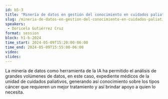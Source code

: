 ```yaml
---
id: b5-3
title: "Minería de datos en gestión del conocimiento en cuidados paliativos"
slug: /mineria-de-datos-en-gestion-del-conocimiento-en-cuidados-paliativos
speakers:
 - Doricela Gutiérrez Cruz
format: session
block: h1-b-2024
time_start: 2024-05-09T15:20:00-06:00
time_end: 2024-05-09T15:55:00-06:00
video:
slides:
---
```


La minería de datos como herramienta de la IA ha permitido el análisis de grandes volúmenes de datos, en este caso, expediente médicos de la unidad de cuidados paliativos, generando así conocimiento sobre los tipos cáncer que requieren un mejor tratamiento y así brindar apoyo a quien lo necesita.